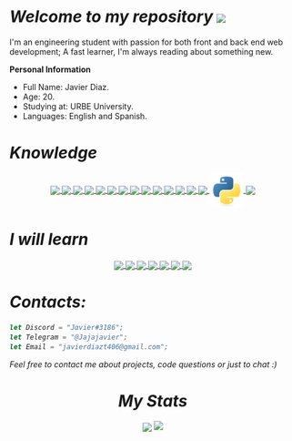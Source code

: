 <h1><i>Welcome to my repository <img align="center" style="width: 25px!important" src="https://images-ext-2.discordapp.net/external/8BURNvFFiklNlMBfKvCh1ttK-DOoXt7TC_XA_gRN-No/https/github.githubassets.com/images/mona-loading-dark.gif"></i></h1>

I'm an engineering student with passion for both front and back end web development;
A fast learner, I'm always reading about something new.

**Personal Information**
- Full Name: Javier Diaz.
- Age: 20.
- Studying at: URBE University.
- Languages: English and Spanish.

<h1><i>Knowledge<i></h1>
  
<p align="center">
  <a href="https://developer.mozilla.org/es/docs/Web/JavaScript" target=”_blank”>
    <img align="center" width="60px" src="https://cdn-icons-png.flaticon.com/512/5968/5968292.png">
  </a>
  <a href="https://www.typescriptlang.org/" target=”_blank”>
    <img align="center" width="60px" src="https://www.svgrepo.com/show/303600/typescript-logo.svg">
  </a>
  <a href="https://sass-lang.com/" target=”_blank”>
    <img align="center" width="60px" src="https://upload.wikimedia.org/wikipedia/commons/thumb/9/96/Sass_Logo_Color.svg/2560px-Sass_Logo_Color.svg.png">
  </a>
  <a href="https://getbootstrap.com/docs/5.2/getting-started/introduction/" target="_blank">
    <img align="center" width="60px" src="https://uxwing.com/wp-content/themes/uxwing/download/brands-and-social-media/bootstrap-5-logo-icon.png">
  </a>
  <a href="https://beta.reactjs.org/" style="border-radius: 10px; background: #fff" target="_blank">
    <img align="center" width="60px" src="https://upload.wikimedia.org/wikipedia/commons/thumb/a/a7/React-icon.svg/2300px-React-icon.svg.png">
  </a>
  <a href="https://nextjs.org/" target="_blank">
  <img align="center" width="60px" src="https://upload.wikimedia.org/wikipedia/commons/thumb/8/8e/Nextjs-logo.svg/2560px-Nextjs-logo.svg.png">
  </a>
  <a href="https://nodejs.org/en/" target="_blank">
    <img align="center" width="60px" src="https://cdn.freebiesupply.com/logos/large/2x/nodejs-1-logo-png-transparent.png">
  </a>
  <a href="https://www.ruby-lang.org/en/" target="_blank">
    <img align="center" width="60px" src="https://upload.wikimedia.org/wikipedia/commons/thumb/5/57/Devicon-ruby-plain-wordmark.svg/2048px-Devicon-ruby-plain-wordmark.svg.png">
  </a>
  <a href="https://rubyonrails.org/" target="_blank">
    <img align="center" width="60px" src="https://upload.wikimedia.org/wikipedia/commons/thumb/6/62/Ruby_On_Rails_Logo.svg/1200px-Ruby_On_Rails_Logo.svg.png">
  </a>
  <a href="https://www.postgresql.org/" target="_blank">
    <img align="center" width="60px" src="https://www.lifepng.com/wp-content/uploads/2020/11/PostgreSQL-Logo-png-hd.png">
  </a>
  <a href="https://www.mongodb.com/" target="_blank">
    <img align="center" width="60px" src="https://viget.imgix.net/mongo-logo.png?auto=format%2Ccompress&crop=focalpoint&fit=crop&fp-x=0.5&fp-y=0.5&h=1280&ixlib=php-2.1.1&q=90&w=1280&s=a153c7c80f42ab1e7db7fd2b6a27ab3b">
  </a>
  <a href="https://ionicframework.com/" target="_blank">
    <img align="center" width="60px" src="https://uxwing.com/wp-content/themes/uxwing/download/brands-and-social-media/ionic-icon.png">
  </a>
  <a href="https://es.wikipedia.org/wiki/GNU/Linux" target="_blank">
    <img align="center" width="60px" src="https://upload.wikimedia.org/wikipedia/commons/thumb/c/c9/Gnulinux.svg/1200px-Gnulinux.svg.png">
  </a>
  <a href="https://www.docker.com/" target="_blank">
    <img align="center" width="60px" src="https://res.cloudinary.com/crunchbase-production/image/upload/c_lpad,f_auto,q_auto:eco,dpr_1/ywjqppks5ffcnbfjuttq">
  </a>
  <a href="https://www.python.org/" target="_blank">
    <img align="center" width="60px" src="https://raw.githubusercontent.com/devicons/devicon/master/icons/python/python-original.svg">
  </a>
  <a href="https://es.wikipedia.org/wiki/C%2B%2B" target="_blank">
    <img align="center" width="60px" src="https://cdn.freebiesupply.com/logos/large/2x/c-logo-svg-vector.svg">
  </a>
</p>
  
<h1><i>I will learn</i></h1>

<p align="center">
  <a href="https://graphql.org/" target="_blank">
    <img align="center" width="60px" src="https://upload.wikimedia.org/wikipedia/commons/thumb/1/17/GraphQL_Logo.svg/2048px-GraphQL_Logo.svg.png">
  </a>
  <a href="https://nestjs.com/" target="_blank">
    <img align="center" width="55px" src="https://static-00.iconduck.com/assets.00/nestjs-icon-512x510-9nvpcyc3.png">  
  </a>
  <a href="https://elixir-lang.org/" target="_blank">
    <img align="center" width="60px" src="https://avatars.githubusercontent.com/u/1481354?s=280&v=4">  
  </a>
  <a href="https://www.apollographql.com/docs/react/" target="_blank">
    <img align="center" width="60px" src="https://www.npmjs.com/npm-avatar/eyJhbGciOiJIUzI1NiIsInR5cCI6IkpXVCJ9.eyJhdmF0YXJVUkwiOiJodHRwczovL3MuZ3JhdmF0YXIuY29tL2F2YXRhci8wOWE1NmNkNDlhNmM2YjM3OWIyN2NkMjg5YjY2ZjcwZT9zaXplPTQ5NiZkZWZhdWx0PXJldHJvIn0.27pPabBKU3mugpyRKVj0AArg3Ys0vO0jHx5TfbAc214">
  </a>
  <a href="https://www.prisma.io/" target="_blank">
    <img align="center" width="47px" src="https://www.freelogovectors.net/wp-content/uploads/2022/01/prisma_logo-freelogovectors.net_.png">
  </a>
  <a href="https://www.rust-lang.org" target="_blank">
    <img align="center" width="60px" src="http://rust-lang.org/logos/rust-logo-256x256-blk.png">  
  </a>
  <a href="https://github.com/carbon-language/carbon-lang" target="_blank">
    <img align="center" width="60px" src="https://upload.wikimedia.org/wikipedia/commons/e/e1/Carbon_logo.png">
  </a>
</p>

<h1><i>Contacts:</i></h1>

```js
let Discord = "Jαvier#3186";
let Telegram = "@Jajajavier"; 
let Email = "javierdiazt406@gmail.com";
```
  
Feel free to contact me about projects, code questions or just to chat :)


<h1 style="text-align: center;"><i>My Stats</i></h1>

<kbo>

<p align="center"><img align="center" src="https://github-readme-stats.vercel.app/api/top-langs/?username=javierd79&theme=radical"> <img align="top" src="https://github-readme-stats.vercel.app/api?username=javierd79&count_private=true&show_icons=true&theme=radical"></p>
  
</kbo>
